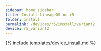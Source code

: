 ```yaml
---
sidebar: home_sidebar
title: Install LineageOS on r5
folder: install
permalink: /devices/r5/install/variant2
device: r5_variant2
---
```

{% include templates/device_install.md %}
